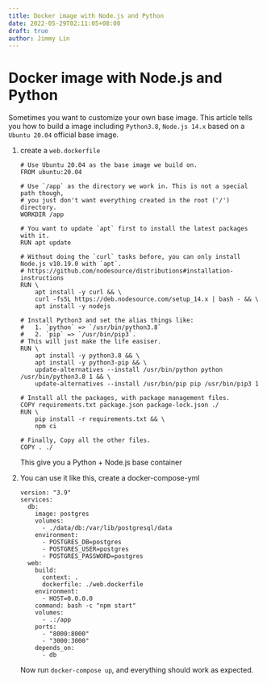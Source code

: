 ```yaml
---
title: Docker image with Node.js and Python
date: 2022-05-29T02:11:05+08:00
draft: true
author: Jimmy Lin
---
```


# Docker image with Node.js and Python

Sometimes you want to customize your own base image. This article tells you how to build a image including `Python3.8`, `Node.js 14.x` based on a `Ubuntu 20.04` official base image.

1. create a `web.dockerfile`

   ```
   # Use Ubuntu 20.04 as the base image we build on.
   FROM ubuntu:20.04

   # Use `/app` as the directory we work in. This is not a special path though,
   # you just don't want everything created in the root ('/') directory.
   WORKDIR /app

   # You want to update `apt` first to install the latest packages with it.
   RUN apt update

   # Without doing the `curl` tasks before, you can only install Node.js v10.19.0 with `apt`.
   # https://github.com/nodesource/distributions#installation-instructions
   RUN \
       apt install -y curl && \
       curl -fsSL https://deb.nodesource.com/setup_14.x | bash - && \
       apt install -y nodejs

   # Install Python3 and set the alias things like:
   #   1. `python` => `/usr/bin/python3.8`
   #   2. `pip` => `/usr/bin/pip3`.
   # This will just make the life easiser.
   RUN \
       apt install -y python3.8 && \
       apt install -y python3-pip && \
       update-alternatives --install /usr/bin/python python /usr/bin/python3.8 1 && \
       update-alternatives --install /usr/bin/pip pip /usr/bin/pip3 1

   # Install all the packages, with package management files.
   COPY requirements.txt package.json package-lock.json ./
   RUN \
       pip install -r requirements.txt && \
       npm ci

   # Finally, Copy all the other files.
   COPY . ./
   ```

   This give you a Python + Node.js base container

2. You can use it like this, create a docker-compose-yml

   ```
   version: "3.9"
   services:
     db:
       image: postgres
       volumes:
         - ./data/db:/var/lib/postgresql/data
       environment:
         - POSTGRES_DB=postgres
         - POSTGRES_USER=postgres
         - POSTGRES_PASSWORD=postgres
     web:
       build:
         context: .
         dockerfile: ./web.dockerfile
       environment:
         - HOST=0.0.0.0
       command: bash -c "npm start"
       volumes:
         - .:/app
       ports:
         - "8000:8000"
         - "3000:3000"
       depends_on:
         - db
   ```

   Now run `docker-compose up`, and everything should work as expected.
